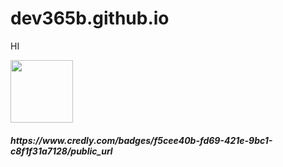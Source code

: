 # dev365b.github.io

HI

<html>
<body>

<img src="https://images.credly.com/size/680x680/images/9b0ac7af-f7ac-4938-96a4-2d4805bfe23f/image.png" style="width: 100px; height: 100px;">

  <h5><link>https://www.credly.com/badges/f5cee40b-fd69-421e-9bc1-c8f1f31a7128/public_url</link></h5>
  
 </body>
</html>

